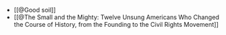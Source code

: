 - [[@Good soil]]
- [[@The Small and the Mighty: Twelve Unsung Americans Who Changed the Course of History, from the Founding to the Civil Rights Movement]]